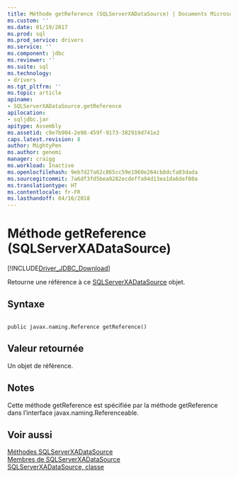 ```yaml
---
title: Méthode getReference (SQLServerXADataSource) | Documents Microsoft
ms.custom: ''
ms.date: 01/19/2017
ms.prod: sql
ms.prod_service: drivers
ms.service: ''
ms.component: jdbc
ms.reviewer: ''
ms.suite: sql
ms.technology:
- drivers
ms.tgt_pltfrm: ''
ms.topic: article
apiname:
- SQLServerXADataSource.getReference
apilocation:
- sqljdbc.jar
apitype: Assembly
ms.assetid: c9e7b904-2e98-459f-9173-382919d741e2
caps.latest.revision: 8
author: MightyPen
ms.author: genemi
manager: craigg
ms.workload: Inactive
ms.openlocfilehash: 9eb7d27a62c865cc59e1960e264cb8dcfa03dada
ms.sourcegitcommit: 7a6df3fd5bea9282ecdeffa94d13ea1da6def80a
ms.translationtype: HT
ms.contentlocale: fr-FR
ms.lasthandoff: 04/16/2018
---
```

# <a name="getreference-method-sqlserverxadatasource"></a>Méthode getReference (SQLServerXADataSource)
[!INCLUDE[Driver_JDBC_Download](../../../includes/driver_jdbc_download.md)]

  Retourne une référence à ce [SQLServerXADataSource](../../../connect/jdbc/reference/sqlserverxadatasource-class.md) objet.  
  
## <a name="syntax"></a>Syntaxe  
  
```  
  
public javax.naming.Reference getReference()  
```  
  
## <a name="return-value"></a>Valeur retournée  
 Un objet de référence.  
  
## <a name="remarks"></a>Notes  
 Cette méthode getReference est spécifiée par la méthode getReference dans l’interface javax.naming.Referenceable.  
  
## <a name="see-also"></a>Voir aussi  
 [Méthodes SQLServerXADataSource](../../../connect/jdbc/reference/sqlserverxadatasource-methods.md)   
 [Membres de SQLServerXADataSource](../../../connect/jdbc/reference/sqlserverxadatasource-members.md)   
 [SQLServerXADataSource, classe](../../../connect/jdbc/reference/sqlserverxadatasource-class.md)  
  
  
